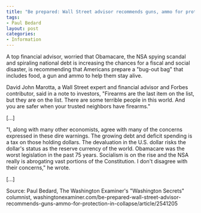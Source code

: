 ```yaml
---
title: "Be prepared: Wall Street advisor recommends guns, ammo for protection in collapse"
tags:
- Paul Bedard
layout: post
categories:
- Information
---
```


A top financial advisor, worried that Obamacare, the NSA spying scandal and spiraling national debt is increasing the chances for a fiscal and social disaster, is recommending that Americans prepare a "bug-out bag" that includes food, a gun and ammo to help them stay alive.

David John Marotta, a Wall Street expert and financial advisor and Forbes contributor, said in a note to investors, "Firearms are the last item on the list, but they are on the list. There are some terrible people in this world. And you are safer when your trusted neighbors have firearms."

\[...\]

"I, along with many other economists, agree with many of the concerns expressed in these dire warnings. The growing debt and deficit spending is a tax on those holding dollars. The devaluation in the U.S. dollar risks the dollar's status as the reserve currency of the world. Obamacare was the worst legislation in the past 75 years. Socialism is on the rise and the NSA really is abrogating vast portions of the Constitution. I don't disagree with their concerns," he wrote.

\[...\]

Source: Paul Bedard, The Washington Examiner's "Washington Secrets" columnist, washingtonexaminer.com/be-prepared-wall-street-advisor-recommends-guns-ammo-for-protection-in-collapse/article/2541205
